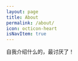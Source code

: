 ```yaml
---
layout: page
title: About
permalink: /about/
icon: octicon-heart
isNavItem: true
---
```


自我介绍什么的，最讨厌了！
